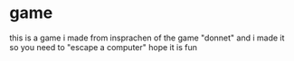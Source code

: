 # game
this is a game i made from insprachen of the game "donnet" and i made it so you need to "escape a computer" hope it is fun
